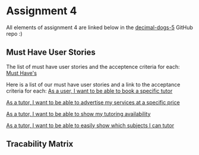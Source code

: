# Assignment 4
All elements of assignment 4 are linked below in the [decimal-dogs-5](https://github.com/uvic-seng321/project-decimal-dogs-5) GitHub repo :)

## Must Have User Stories
The list of must have user stories and the acceptence criteria for each: [Must Have's](https://github.com/uvic-seng321/project-decimal-dogs-5/labels/Must%20have)

Here is a list of our must have user stories and a link to the acceptance criteria for each: 
[As a user, I want to be able to book a specific tutor](https://github.com/uvic-seng321/project-decimal-dogs-5/issues/10)

[As a tutor, I want to be able to advertise my services at a specific price](https://github.com/uvic-seng321/project-decimal-dogs-5/issues/8)

[As a tutor, I want to be able to show my tutoring availability](https://github.com/uvic-seng321/project-decimal-dogs-5/issues/6)

[As a tutor, I want to be able to easily show which subjects I can tutor](https://github.com/uvic-seng321/project-decimal-dogs-5/issues/5)



## Tracability Matrix
